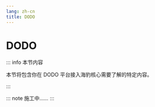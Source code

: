 ```yaml
---
lang: zh-cn
title: DODO
---
```


# DODO

::: info 本节内容

本节将包含你在 DODO 平台接入海豹核心需要了解的特定内容。

:::

::: note 施工中……
:::

